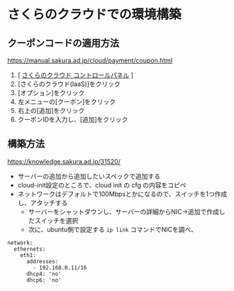 # さくらのクラウドでの環境構築

## クーポンコードの適用方法

https://manual.sakura.ad.jp/cloud/payment/coupon.html

1. [ [さくらのクラウド コントロールパネル](https://secure.sakura.ad.jp/cloud/) ]
2. [さくらのクラウド(IaaS)]をクリック
3. [オプション]をクリック
4. 左メニューの[クーポン]をクリック
5. 右上の[追加]をクリック
6. クーポンIDを入力し、[追加]をクリック

## 構築方法

https://knowledge.sakura.ad.jp/31520/
- サーバーの追加から追加したいスペックで追加する
- cloud-init設定のところで、cloud init の cfg の内容をコピペ
- ネットワークはデフォルトで100Mbpsとかになるので、スイッチを1つ作成し、アタッチする
  - サーバーをシャットダウンし、サーバーの詳細からNIC→追加で作成したスイッチを選択
  -  次に、ubuntu側で設定する `ip link` コマンドでNICを調べ、
```
network:
  ethernets:
    eth1:
      addresses:
        - 192.168.0.11/16
      dhcp4: 'no'
      dhcp6: 'no'
```
<!--stackedit_data:
eyJoaXN0b3J5IjpbLTEwMjY4NzU3MjEsLTE4NjU1OTg5MDBdfQ
==
-->